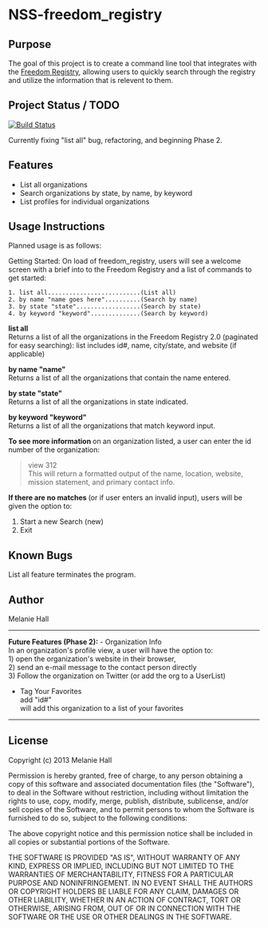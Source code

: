 NSS-freedom_registry
=====================


Purpose
-------

The goal of this project is to create a command line tool that integrates with the <a href="http://www.freedomregistry.org/" target="_blank">Freedom Registry</a>, allowing users to quickly search through the registry and utilize the information that is relevent to them.

Project Status / TODO
---------------------
[![Build Status](https://travis-ci.org/melaniehall/freedom_registry.png)](https://travis-ci.org/melaniehall/freedom_registry)

Currently fixing "list all" bug, refactoring, and beginning Phase 2.

Features
--------
- List all organizations
- Search organizations by state, by name, by keyword
- List profiles for individual organizations

Usage Instructions
------------------
Planned usage is as follows:

Getting Started:
  On load of freedom_registry, users will see a welcome screen with a brief into to the Freedom Registry and a list of commands to get started:

    1. list all..........................(List all)
    2. by name "name goes here"..........(Search by name)
    3. by state "state"..................(Search by state)
    4. by keyword "keyword"..............(Search by keyword)

  <strong>list all </strong><br/>
  Returns a list of all the organizations in the Freedom Registry 2.0 (paginated for easy searching): list includes id#, name, city/state, and website (if applicable)

  <strong> by name "name" </strong><br/>
  Returns a list of all the organizations that contain the name entered.

  <strong>by state "state"</strong><br/>
  Returns a list of all the organizations in state indicated.<br/>

  <strong> by keyword "keyword"</strong><br/>
  Returns a list of all the organizations that match keyword input.

  <strong>To see more information </strong>on an organization listed, a user can enter the id number of the organization:
  > view 312 <br/>
  This will return a formatted output of the name, location, website, mission statement, and primary contact info.

  <strong>If there are no matches </strong> (or if user enters an invalid input), users will be given the option to:
  1. Start a new Search (new)
  2. Exit


Known Bugs
----------

List all feature terminates the program.

Author
------

Melanie Hall

<hr/>
<strong>Future Features (Phase 2):</strong>
- Organization Info <br/>
In an organization's profile view, a user will have the option to:<br/>
      1) open the organization's website in their browser, <br/>
      2) send an e-mail message to the contact person directly <br/>
      3) Follow the organization on Twitter (or add the org to a UserList)

- Tag Your Favorites <br/>
add "id#" <br/>
will add this organization to a list of your favorites <br/>

<hr/>

License
-------
Copyright (c) 2013 Melanie Hall

Permission is hereby granted, free of charge, to any person obtaining a copy
of this software and associated documentation files (the "Software"), to deal
in the Software without restriction, including without limitation the rights
to use, copy, modify, merge, publish, distribute, sublicense, and/or sell
copies of the Software, and to permit persons to whom the Software is
furnished to do so, subject to the following conditions:

The above copyright notice and this permission notice shall be included in
all copies or substantial portions of the Software.

THE SOFTWARE IS PROVIDED "AS IS", WITHOUT WARRANTY OF ANY KIND, EXPRESS OR
IMPLIED, INCLUDING BUT NOT LIMITED TO THE WARRANTIES OF MERCHANTABILITY,
FITNESS FOR A PARTICULAR PURPOSE AND NONINFRINGEMENT. IN NO EVENT SHALL THE
AUTHORS OR COPYRIGHT HOLDERS BE LIABLE FOR ANY CLAIM, DAMAGES OR OTHER
LIABILITY, WHETHER IN AN ACTION OF CONTRACT, TORT OR OTHERWISE, ARISING FROM,
OUT OF OR IN CONNECTION WITH THE SOFTWARE OR THE USE OR OTHER DEALINGS IN
THE SOFTWARE.
